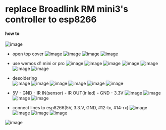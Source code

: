replace Broadlink RM mini3's controller to esp8266
==================================================

#### how to 
![image](./pics/01.jpg)

- open top cover
![image](./pics/02.jpg) 
![image](./pics/03.jpg)
![image](./pics/04.jpg)
![image](./pics/05.jpg)

- use wemos d1 mini or pro
![image](./pics/06.jpg)
![image](./pics/07.jpg)
![image](./pics/08.jpg)
![image](./pics/09.jpg)
![image](./pics/11.jpg)
![image](./pics/12.jpg)
![image](./pics/13.jpg)

- desoldering  
![image](./pics/14.jpg)
![image](./pics/15.jpg)
![image](./pics/16.jpg)
![image](./pics/17.jpg)
![image](./pics/18.jpg)
![image](./pics/19.jpg)

- 5V - GND - IR IN(sensor) - IR OUT(ir led) - GND - 3.3V
![image](./pics/20.jpg)
![image](./pics/21.jpg)
![image](./pics/22.jpg)
![image](./pics/23.jpg)

- connect lines to esp8266(5V, 3.3.V, GND, #12-tx, #14-rx)
![image](./pics/24.jpg)
![image](./pics/25.jpg)
![image](./pics/26.jpg)
![image](./pics/27.jpg)

![image](./pics/28.jpg)